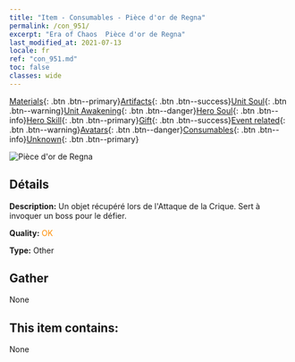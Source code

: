 ```yaml
---
title: "Item - Consumables - Pièce d'or de Regna"
permalink: /con_951/
excerpt: "Era of Chaos  Pièce d'or de Regna"
last_modified_at: 2021-07-13
locale: fr
ref: "con_951.md"
toc: false
classes: wide
---
```

 [Materials](/ItemsFR/){: .btn .btn--primary}[Artifacts](/ItemsFR/Artifacts/){: .btn .btn--success}[Unit Soul](/ItemsFR/UnitSoul/){: .btn .btn--warning}[Unit Awakening](/ItemsFR/UnitAwakening/){: .btn .btn--danger}[Hero Soul](/ItemsFR/HeroSoul/){: .btn .btn--info}[Hero Skill](/ItemsFR/HeroSkill/){: .btn .btn--primary}[Gift](/ItemsFR/Gift/){: .btn .btn--success}[Event related](/ItemsFR/Events/){: .btn .btn--warning}[Avatars](/ItemsFR/Avatars/){: .btn .btn--danger}[Consumables](/ItemsFR/Consumables/){: .btn .btn--info}[Unknown](/ItemsFR/Unknown/){: .btn .btn--primary}

 ![Pièce d'or de Regna](/images/t/i_40046.png)

## Détails
 **Description:** Un objet récupéré lors de l'Attaque de la Crique. Sert à invoquer un boss pour le défier.

 **Quality:** <span style="color: #FF8C00">OK</span>

 **Type:** Other

## Gather

  None

## This item contains:

  None

